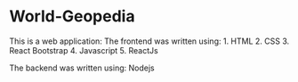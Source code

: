 # World-Geopedia

This is a web application:
The frontend was written using:
	1. HTML
	2. CSS
	3. React Bootstrap
	4. Javascript
	5. ReactJs

The backend was written using: Nodejs
